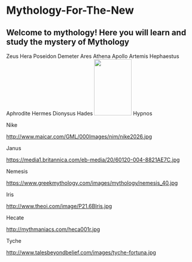 # Mythology-For-The-New
<html>
  <head>
  </head>
  <body>
    <h2>Welcome to mythology! Here you will learn and study the mystery of Mythology</h2>
  </body>
  </html> 

Zeus
Hera
Poseidon
Demeter
Ares
Athena
Apollo
Artemis
Hephaestus
Aphrodite
Hermes
Dionysus
Hades
<img src="Hercules-br-disneyscreencaps_com-635.jp" width="100" height="150"/>
Hypnos



Nike

http://www.maicar.com/GML/000Images/nim/nike2026.jpg

Janus

https://media1.britannica.com/eb-media/20/60120-004-8821AE7C.jpg

Nemesis

https://www.greekmythology.com/images/mythology/nemesis_40.jpg

Iris

http://www.theoi.com/image/P21.6BIris.jpg

Hecate

http://mythmaniacs.com/heca001r.jpg

Tyche

http://www.talesbeyondbelief.com/images/tyche-fortuna.jpg
